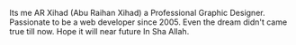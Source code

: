 Its me AR Xihad (Abu Raihan Xihad) a Professional Graphic Designer. Passionate to be a web developer since 2005. Even the dream didn't came true till now. Hope it will near future In Sha Allah.
